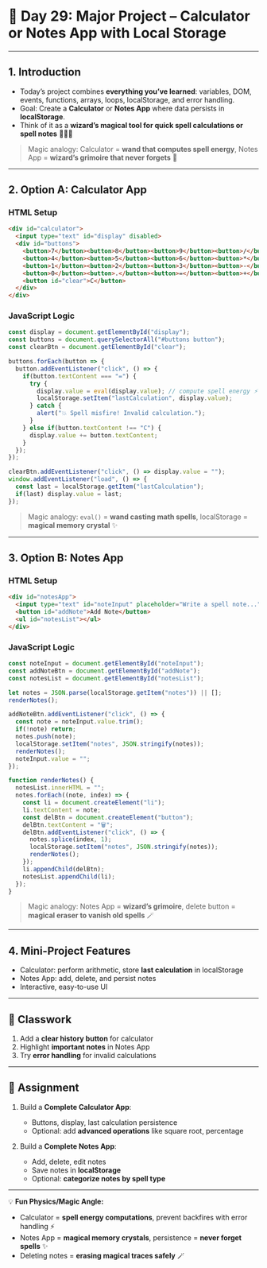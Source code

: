 
# 📘 Day 29: Major Project – Calculator or Notes App with Local Storage

---

## **1. Introduction**

* Today’s project combines **everything you’ve learned**: variables, DOM, events, functions, arrays, loops, localStorage, and error handling.
* Goal: Create a **Calculator** or **Notes App** where data persists in **localStorage**.
* Think of it as a **wizard’s magical tool for quick spell calculations or spell notes** 🧙‍♂️✨

> Magic analogy: Calculator = **wand that computes spell energy**, Notes App = **wizard’s grimoire that never forgets** 📜

---

## **2. Option A: Calculator App**

### HTML Setup

```html
<div id="calculator">
  <input type="text" id="display" disabled>
  <div id="buttons">
    <button>7</button><button>8</button><button>9</button><button>/</button>
    <button>4</button><button>5</button><button>6</button><button>*</button>
    <button>1</button><button>2</button><button>3</button><button>-</button>
    <button>0</button><button>.</button><button>=</button><button>+</button>
    <button id="clear">C</button>
  </div>
</div>
```

### JavaScript Logic

```javascript
const display = document.getElementById("display");
const buttons = document.querySelectorAll("#buttons button");
const clearBtn = document.getElementById("clear");

buttons.forEach(button => {
  button.addEventListener("click", () => {
    if(button.textContent === "=") {
      try {
        display.value = eval(display.value); // compute spell energy ⚡
        localStorage.setItem("lastCalculation", display.value);
      } catch {
        alert("💥 Spell misfire! Invalid calculation.");
      }
    } else if(button.textContent !== "C") {
      display.value += button.textContent;
    }
  });
});

clearBtn.addEventListener("click", () => display.value = "");
window.addEventListener("load", () => {
  const last = localStorage.getItem("lastCalculation");
  if(last) display.value = last;
});
```

> Magic analogy: `eval()` = **wand casting math spells**, localStorage = **magical memory crystal** ✨

---

## **3. Option B: Notes App**

### HTML Setup

```html
<div id="notesApp">
  <input type="text" id="noteInput" placeholder="Write a spell note...">
  <button id="addNote">Add Note</button>
  <ul id="notesList"></ul>
</div>
```

### JavaScript Logic

```javascript
const noteInput = document.getElementById("noteInput");
const addNoteBtn = document.getElementById("addNote");
const notesList = document.getElementById("notesList");

let notes = JSON.parse(localStorage.getItem("notes")) || [];
renderNotes();

addNoteBtn.addEventListener("click", () => {
  const note = noteInput.value.trim();
  if(!note) return;
  notes.push(note);
  localStorage.setItem("notes", JSON.stringify(notes));
  renderNotes();
  noteInput.value = "";
});

function renderNotes() {
  notesList.innerHTML = "";
  notes.forEach((note, index) => {
    const li = document.createElement("li");
    li.textContent = note;
    const delBtn = document.createElement("button");
    delBtn.textContent = "🗑️";
    delBtn.addEventListener("click", () => {
      notes.splice(index, 1);
      localStorage.setItem("notes", JSON.stringify(notes));
      renderNotes();
    });
    li.appendChild(delBtn);
    notesList.appendChild(li);
  });
}
```

> Magic analogy: Notes App = **wizard’s grimoire**, delete button = **magical eraser to vanish old spells** 🪄

---

## **4. Mini-Project Features**

* Calculator: perform arithmetic, store **last calculation** in localStorage
* Notes App: add, delete, and persist notes
* Interactive, easy-to-use UI

---

## 🎯 Classwork

1. Add a **clear history button** for calculator
2. Highlight **important notes** in Notes App
3. Try **error handling** for invalid calculations

---

## 📝 Assignment

1. Build a **Complete Calculator App**:

   * Buttons, display, last calculation persistence
   * Optional: add **advanced operations** like square root, percentage
2. Build a **Complete Notes App**:

   * Add, delete, edit notes
   * Save notes in **localStorage**
   * Optional: **categorize notes by spell type**

---

💡 **Fun Physics/Magic Angle:**

* Calculator = **spell energy computations**, prevent backfires with error handling ⚡
* Notes App = **magical memory crystals**, persistence = **never forget spells** ✨
* Deleting notes = **erasing magical traces safely** 🪄

